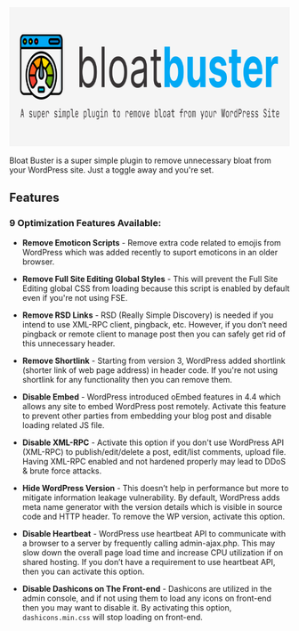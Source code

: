 <p>
  <a href="https://wordpress.org/plugins/bloat-buster" target="_blank">
    <img src="./.wordpress-org/banner-772x250.png" alt="Bloat Buster" width="772" height="250">
  </a>
  
</p>

Bloat Buster is a super simple plugin to remove unnecessary bloat from your WordPress site. Just a toggle away and you're set.

## Features

### 9 Optimization Features Available:

- **Remove Emoticon Scripts** - Remove extra code related to emojis from WordPress which was added recently to suport emoticons in an older browser.

- **Remove Full Site Editing Global Styles** - This will prevent the Full Site Editing global CSS from loading because this script is enabled by default even if you're not using FSE.

- **Remove RSD Links** - RSD (Really Simple Discovery) is needed if you intend to use XML-RPC client, pingback, etc. However, if you don’t need pingback or remote client to manage post then you can safely get rid of this unnecessary header.

- **Remove Shortlink** - Starting from version 3, WordPress added shortlink (shorter link of web page address) in header code. If you're not using shortlink for any functionality then you can remove them.

- **Disable Embed** - WordPress introduced oEmbed features in 4.4 which allows any site to embed WordPress post remotely. Activate this feature to prevent other parties from embedding your blog post and disable loading related JS file.

- **Disable XML-RPC** - Activate this option if you don't use WordPress API (XML-RPC) to publish/edit/delete a post, edit/list comments, upload file. Having XML-RPC enabled and not hardened properly may lead to DDoS & brute force attacks.

- **Hide WordPress Version** - This doesn’t help in performance but more to mitigate information leakage vulnerability. By default, WordPress adds meta name generator with the version details which is visible in source code and HTTP header. To remove the WP version, activate this option.

- **Disable Heartbeat** - WordPress use heartbeat API to communicate with a browser to a server by frequently calling admin-ajax.php. This may slow down the overall page load time and increase CPU utilization if on shared hosting. If you don’t have a requirement to use heartbeat API, then you can activate this option.

- **Disable Dashicons on The Front-end** - Dashicons are utilized in the admin console, and if not using them to load any icons on front-end then you may want to disable it. By activating this option, <code>dashicons.min.css</code> will stop loading on front-end.



